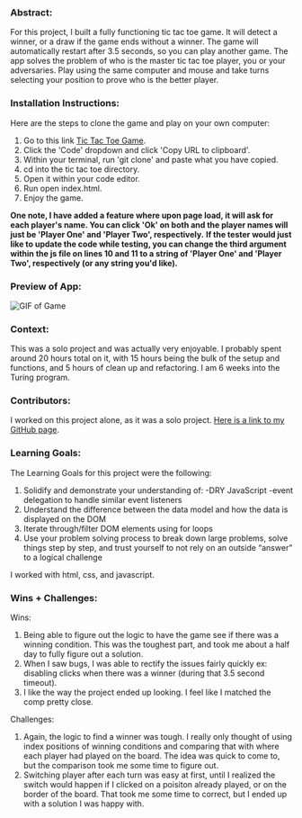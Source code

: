 ### Abstract:
For this project, I built a fully functioning tic tac toe game. It will detect a winner, or a draw if the game ends without a winner. The game will automatically restart after 3.5 seconds, so you can play another game. The app solves the problem of who is the master tic tac toe player, you or your adversaries. Play using the same computer and mouse and take turns selecting your position to prove who is the better player.

### Installation Instructions:
Here are the steps to clone the game and play on your own computer:
1. Go to this link [Tic Tac Toe Game](https://github.com/corysanders3/tic-tac-toe).
2. Click the 'Code' dropdown and click 'Copy URL to clipboard'.
3. Within your terminal, run 'git clone' and paste what you have copied.
4. cd into the tic tac toe directory.
5. Open it within your code editor.
6. Run open index.html.
7. Enjoy the game.

**One note, I have added a feature where upon page load, it will ask for each player's name. You can click 'Ok' on both and the player names will just be 'Player One' and 'Player Two', respectively.**
**If the tester would just like to update the code while testing, you can change the third argument within the js file on lines 10 and 11 to a string of 'Player One' and 'Player Two', respectively (or any string you'd like).**

### Preview of App:
![GIF of Game](https://github.com/corysanders3/tic-tac-toe/assets/41808895/f6c04ebe-47b8-41bd-a234-6fe9e0def0ed)

### Context:
This was a solo project and was actually very enjoyable. I probably spent around 20 hours total on it, with 15 hours being the bulk of the setup and functions, and 5 hours of clean up and refactoring. I am 6 weeks into the Turing program. 

### Contributors:
I worked on this project alone, as it was a solo project. [Here is a link to my GitHub page](https://github.com/corysanders3).

### Learning Goals:
The Learning Goals for this project were the following:
1. Solidify and demonstrate your understanding of:
    -DRY JavaScript
    -event delegation to handle similar event listeners
2. Understand the difference between the data model and how the data is displayed on the DOM
3. Iterate through/filter DOM elements using for loops
4. Use your problem solving process to break down large problems, solve things step by step, and trust yourself to not rely on an outside “answer” to a logical challenge

I worked with html, css, and javascript.

### Wins + Challenges:
[//]: <> (What are 2-3 wins you have from this project? What were some challenges you faced - and how did you get over them?)
Wins:
1. Being able to figure out the logic to have the game see if there was a winning condition. This was the toughest part, and took me about a half day to fully figure out a solution.
2. When I saw bugs, I was able to rectify the issues fairly quickly ex: disabling clicks when there was a winner (during that 3.5 second timeout).
3. I like the way the project ended up looking. I feel like I matched the comp pretty close.

Challenges:
1. Again, the logic to find a winner was tough. I really only thought of using index positions of winning conditions and comparing that with where each player had played on the board. The idea was quick to come to, but the comparison took me some time to figure out.
2. Switching player after each turn was easy at first, until I realized the switch would happen if I clicked on a poisiton already played, or on the border of the board. That took me some time to correct, but I ended up with a solution I was happy with.
